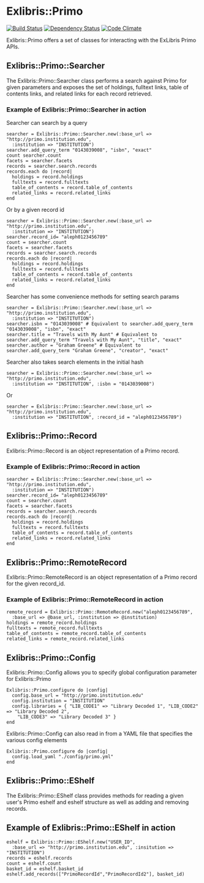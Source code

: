 # Exlibris::Primo
[![Build Status](https://secure.travis-ci.org/scotdalton/exlibris-primo.png)](http://secure.travis-ci.org/scotdalton/exlibris-primo)
[![Dependency Status](https://gemnasium.com/scotdalton/exlibris-primo.png)](https://gemnasium.com/scotdalton/exlibris-primo)
[![Code Climate](https://codeclimate.com/badge.png)](https://codeclimate.com/github/scotdalton/exlibris-primo)

Exlibris::Primo offers a set of classes for interacting with the ExLibris Primo APIs.

## Exlibris::Primo::Searcher
The Exlibris::Primo::Searcher class performs a search against Primo for given parameters
and exposes the set of holdings, fulltext links, table of contents links, and related links for each record retrieved.

### Example of Exlibris::Primo::Searcher in action
Searcher can search by a query

    searcher = Exlibris::Primo::Searcher.new(:base_url => "http://primo.institution.edu", 
      :institution => "INSTITUTION")
    searcher.add_query_term "0143039008", "isbn", "exact"
    count searcher.count
    facets = searcher.facets
    records = searcher.search.records
    records.each do |record|
      holdings = record.holdings
      fulltexts = record.fulltexts
      table_of_contents = record.table_of_contents
      related_links = record.related_links
    end

Or by a given record id

    searcher = Exlibris::Primo::Searcher.new(:base_url => "http://primo.institution.edu", 
      :institution => "INSTITUTION")
    searcher.record_id= "aleph0123456789"
    count = searcher.count
    facets = searcher.facets
    records = searcher.search.records
    records.each do |record|
      holdings = record.holdings
      fulltexts = record.fulltexts
      table_of_contents = record.table_of_contents
      related_links = record.related_links
    end

Searcher has some convenience methods for setting search params

    searcher = Exlibris::Primo::Searcher.new(:base_url => "http://primo.institution.edu", 
      :institution => "INSTITUTION")
    searcher.isbn = "0143039008" # Equivalent to searcher.add_query_term "0143039008", "isbn", "exact"
    searcher.title = "Travels with My Aunt" # Equivalent to searcher.add_query_term "Travels with My Aunt", "title", "exact"
    searcher.author = "Graham Greene" # Equivalent to searcher.add_query_term "Graham Greene", "creator", "exact"
    
Searcher also takes search elements in the initial hash

    searcher = Exlibris::Primo::Searcher.new(:base_url => "http://primo.institution.edu", 
      :institution => "INSTITUTION", :isbn = "0143039008")
Or  

    searcher = Exlibris::Primo::Searcher.new(:base_url => "http://primo.institution.edu", 
      :institution => "INSTITUTION", :record_id = "aleph0123456789")

    
## Exlibris::Primo::Record
Exlibris::Primo::Record is an object representation of a Primo record.

### Example of Exlibris::Primo::Record in action
    searcher = Exlibris::Primo::Searcher.new(:base_url => "http://primo.institution.edu", 
      :institution => "INSTITUTION")
    searcher.record_id= "aleph0123456789"
    count = searcher.count
    facets = searcher.facets
    records = searcher.search.records
    records.each do |record|
      holdings = record.holdings
      fulltexts = record.fulltexts
      table_of_contents = record.table_of_contents
      related_links = record.related_links
    end

## Exlibris::Primo::RemoteRecord
Exlibris::Primo::RemoteRecord is an object representation of a Primo record for the given record_id.

### Example of Exlibris::Primo::RemoteRecord in action
    remote_record = Exlibris::Primo::RemoteRecord.new("aleph0123456789", 
      :base_url => @base_url, :institution => @institution)
    holdings = remote_record.holdings
    fulltexts = remote_record.fulltexts
    table_of_contents = remote_record.table_of_contents
    related_links = remote_record.related_links

## Exlibris::Primo::Config
Exlibris::Primo::Config allows you to specify global configuration parameter for Exlibris::Primo

    Exlibris::Primo.configure do |config|
      config.base_url = "http://primo.institution.edu"
      config.institution = "INSTITUTION"
      config.libraries = { "LIB_CODE1" => "Library Decoded 1", "LIB_CODE2" => "Library Decoded 2",
        "LIB_CODE3" => "Library Decoded 3" }
    end

Exlibris::Primo::Config can also read in from a YAML file that specifies the various config elements

    Exlibris::Primo.configure do |config|
      config.load_yaml "./config/primo.yml"
    end

## Exlibris::Primo::EShelf
The Exlibris::Primo::EShelf class provides methods for reading a given user's Primo eshelf and eshelf structure as well as adding and removing records.

## Example of Exlibris::Primo::EShelf in action
    eshelf = Exlibris::Primo::EShelf.new("USER_ID", 
      :base_url => "http://primo.institution.edu", :insitution => "INSTITUTION")
    records = eshelf.records
    count = eshelf.count
    basket_id = eshelf.basket_id
    eshelf.add_records(["PrimoRecordId","PrimoRecordId2"], basket_id)
